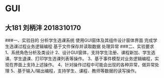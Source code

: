 # GUI
## 大181 刘柄沣 2018310170
###一、实验目的
分析学生选课系统
使用GUI窗体及其组件设计窗体界面
完成学生选课过程业务逻辑编程
基于文件保存并读取数据
处理异常
###二、实验要求
1、系统角色分析及类设计
2、设计GUI窗体，支持学生注册、课程新加、学生选课、学生退课、打印学生选课列表等操作。
3、基于事件模型对业务逻辑编程，实现在界面上支持上述操作。
4、针对操作过程中可能会出现的各种异常，做异常处理
5、基于输入/输出编程，支持学生、课程、教师等数据的读写操作。
